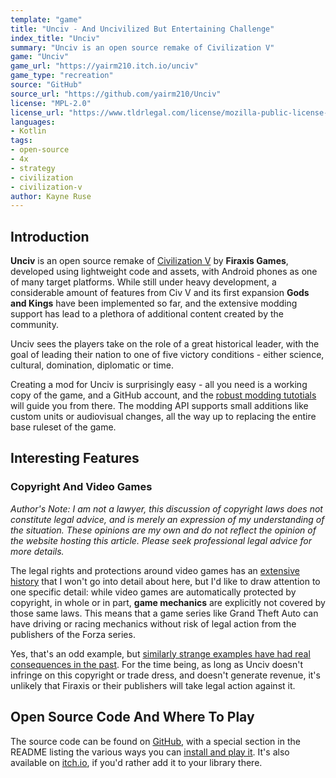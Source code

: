```yaml
---
template: "game"
title: "Unciv - And Uncivilized But Entertaining Challenge"
index_title: "Unciv"
summary: "Unciv is an open source remake of Civilization V"
game: "Unciv"
game_url: "https://yairm210.itch.io/unciv"
game_type: "recreation"
source: "GitHub"
source_url: "https://github.com/yairm210/Unciv"
license: "MPL-2.0"
license_url: "https://www.tldrlegal.com/license/mozilla-public-license-2-0-mpl-2"
languages:
- Kotlin
tags:
- open-source
- 4x
- strategy
- civilization
- civilization-v
author: Kayne Ruse
---
```


## Introduction

**Unciv** is an open source remake of [Civilization V](https://store.steampowered.com/app/8930/Sid_Meiers_Civilization_V/) by **Firaxis Games**, developed using lightweight code and assets, with Android phones as one of many target platforms. While still under heavy development, a considerable amount of features from Civ V and its first expansion **Gods and Kings** have been implemented so far, and the extensive modding support has lead to a plethora of additional content created by the community.

Unciv sees the players take on the role of a great historical leader, with the goal of leading their nation to one of five victory conditions - either science, cultural, domination, diplomatic or time.

Creating a mod for Unciv is surprisingly easy - all you need is a working copy of the game, and a GitHub account, and the [robust modding tutotials](https://yairm210.github.io/Unciv/Modders/Mods/) will guide you from there. The modding API supports small additions like custom units or audiovisual changes, all the way up to replacing the entire base ruleset of the game.

## Interesting Features

### Copyright And Video Games

*Author's Note: I am not a lawyer, this discussion of copyright laws does not constitute legal advice, and is merely an expression of my understanding of the situation. These opinions are my own and do not reflect the opinion of the website hosting this article. Please seek professional legal advice for more details.*

The legal rights and protections around video games has an [extensive history](https://en.wikipedia.org/wiki/Intellectual_property_protection_of_video_games) that I won't go into detail about here, but I'd like to draw attention to one specific detail: while video games are automatically protected by copyright, in whole or in part, **game mechanics** are explicitly not covered by those same laws. This means that a game series like Grand Theft Auto can have driving or racing mechanics without risk of legal action from the publishers of the Forza series.

Yes, that's an odd example, but [similarly strange examples have had real consequences in the past](https://www.eurogamer.net/news051203segasuit). For the time being, as long as Unciv doesn't infringe on this copyright or trade dress, and doesn't generate revenue, it's unlikely that Firaxis or their publishers will take legal action against it.

## Open Source Code And Where To Play

The source code can be found on [GitHub](https://github.com/yairm210/Unciv), with a special section in the README listing the various ways you can [install and play it](https://github.com/yairm210/Unciv?tab=readme-ov-file#how-do-i-install). It's also available on [itch.io](https://yairm210.itch.io/unciv), if you'd rather add it to your library there.